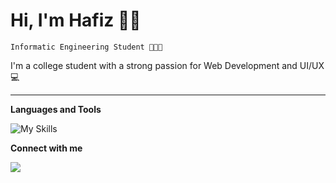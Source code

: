# Hi, I'm Hafiz 👋🏼

`Informatic Engineering Student 👨🏻‍💻`

I'm a college student with a strong passion for Web Development and UI/UX 💻

<hr></hr>

**Languages and Tools**

![My Skills](https://skillicons.dev/icons?i=figma,js,html,css,vscode&perline=3)

**Connect with me**

<a href="mailto:hafizikhsan73@gmail.com">
  <img src="https://skillicons.dev/icons?i=gmail" />
</a>


<!-- ![Leetcode Stats](https://leetcard.jacoblin.cool/HafizIkhsan)

[![Anurag's GitHub stats](https://github-readme-stats.vercel.app/api?username=HafizIkhsan)](https://github.com/HafizIkhsan/github-readme-stats) -->

